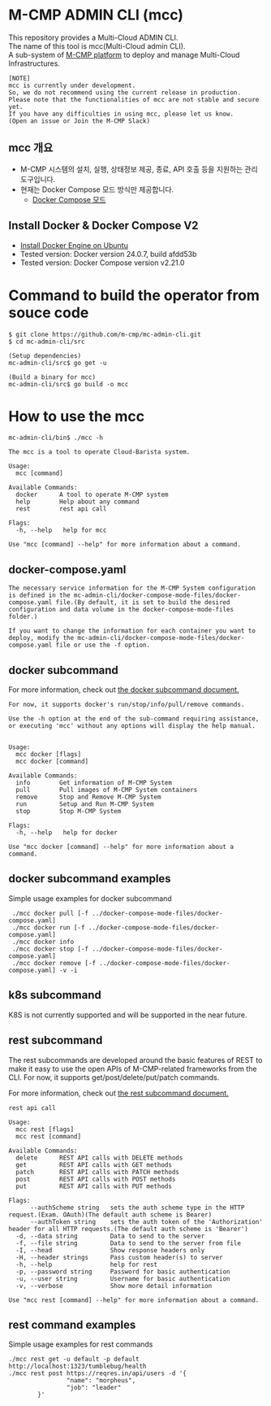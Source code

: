 # M-CMP ADMIN CLI (mcc)
This repository provides a Multi-Cloud ADMIN CLI.    
The name of this tool is mcc(Multi-Cloud admin CLI).    
A sub-system of [M-CMP platform](https://github.com/m-cmp/docs/tree/main) to deploy and manage Multi-Cloud Infrastructures.    


```
[NOTE]
mcc is currently under development.
So, we do not recommend using the current release in production.
Please note that the functionalities of mcc are not stable and secure yet.
If you have any difficulties in using mcc, please let us know.
(Open an issue or Join the M-CMP Slack)
```

## mcc 개요
- M-CMP 시스템의 설치, 실행, 상태정보 제공, 종료, API 호출 등을 지원하는 관리 도구입니다.
- 현재는 Docker Compose 모드 방식만 제공합니다.
  - [Docker Compose 모드](docs/mcc-docker-compose-mode.md)

## Install Docker & Docker Compose V2
- [Install Docker Engine on Ubuntu](https://docs.docker.com/engine/install/ubuntu/)
- Tested version: Docker version 24.0.7, build afdd53b
- Tested version: Docker Compose version v2.21.0

# Command to build the operator from souce code
```Shell
$ git clone https://github.com/m-cmp/mc-admin-cli.git
$ cd mc-admin-cli/src

(Setup dependencies)
mc-admin-cli/src$ go get -u

(Build a binary for mcc)
mc-admin-cli/src$ go build -o mcc
```

# How to use the mcc

```
mc-admin-cli/bin$ ./mcc -h

The mcc is a tool to operate Cloud-Barista system. 
  
Usage:
  mcc [command]

Available Commands:
  docker      A tool to operate M-CMP system
  help        Help about any command
  rest        rest api call

Flags:
  -h, --help   help for mcc

Use "mcc [command] --help" for more information about a command.
```


## docker-compose.yaml
```
The necessary service information for the M-CMP System configuration is defined in the mc-admin-cli/docker-compose-mode-files/docker-compose.yaml file.(By default, it is set to build the desired configuration and data volume in the docker-compose-mode-files folder.)

If you want to change the information for each container you want to deploy, modify the mc-admin-cli/docker-compose-mode-files/docker-compose.yaml file or use the -f option.
```

## docker subcommand
For more information, check out [the docker subcommand document.](./docs/mc-admin-cli-docker-compose-mode.md)

```
For now, it supports docker's run/stop/info/pull/remove commands.

Use the -h option at the end of the sub-command requiring assistance, or executing 'mcc' without any options will display the help manual.


Usage:
  mcc docker [flags]
  mcc docker [command]

Available Commands:
  info        Get information of M-CMP System
  pull        Pull images of M-CMP System containers
  remove      Stop and Remove M-CMP System
  run         Setup and Run M-CMP System
  stop        Stop M-CMP System

Flags:
  -h, --help   help for docker

Use "mcc docker [command] --help" for more information about a command.
```

## docker subcommand examples
Simple usage examples for docker subcommand
```
 ./mcc docker pull [-f ../docker-compose-mode-files/docker-compose.yaml]   
 ./mcc docker run [-f ../docker-compose-mode-files/docker-compose.yaml]   
 ./mcc docker info   
 ./mcc docker stop [-f ../docker-compose-mode-files/docker-compose.yaml]   
 ./mcc docker remove [-f ../docker-compose-mode-files/docker-compose.yaml] -v -i   

```
## k8s subcommand
K8S is not currently supported and will be supported in the near future.

## rest subcommand
The rest subcommands are developed around the basic features of REST to make it easy to use the open APIs of M-CMP-related frameworks from the CLI.
For now, it supports get/post/delete/put/patch commands.

For more information, check out [the rest subcommand document.](./docs/mc-admin-cli-rest.md)

```
rest api call

Usage:
  mcc rest [flags]
  mcc rest [command]

Available Commands:
  delete      REST API calls with DELETE methods
  get         REST API calls with GET methods
  patch       REST API calls with PATCH methods
  post        REST API calls with POST methods
  put         REST API calls with PUT methods

Flags:
      --authScheme string   sets the auth scheme type in the HTTP request.(Exam. OAuth)(The default auth scheme is Bearer)
      --authToken string    sets the auth token of the 'Authorization' header for all HTTP requests.(The default auth scheme is 'Bearer')
  -d, --data string         Data to send to the server
  -f, --file string         Data to send to the server from file
  -I, --head                Show response headers only
  -H, --header strings      Pass custom header(s) to server
  -h, --help                help for rest
  -p, --password string     Password for basic authentication
  -u, --user string         Username for basic authentication
  -v, --verbose             Show more detail information

Use "mcc rest [command] --help" for more information about a command.
```

## rest command examples
Simple usage examples for rest commands

```
./mcc rest get -u default -p default http://localhost:1323/tumblebug/health
./mcc rest post https://reqres.in/api/users -d '{
                "name": "morpheus",
                "job": "leader"
        }'
```